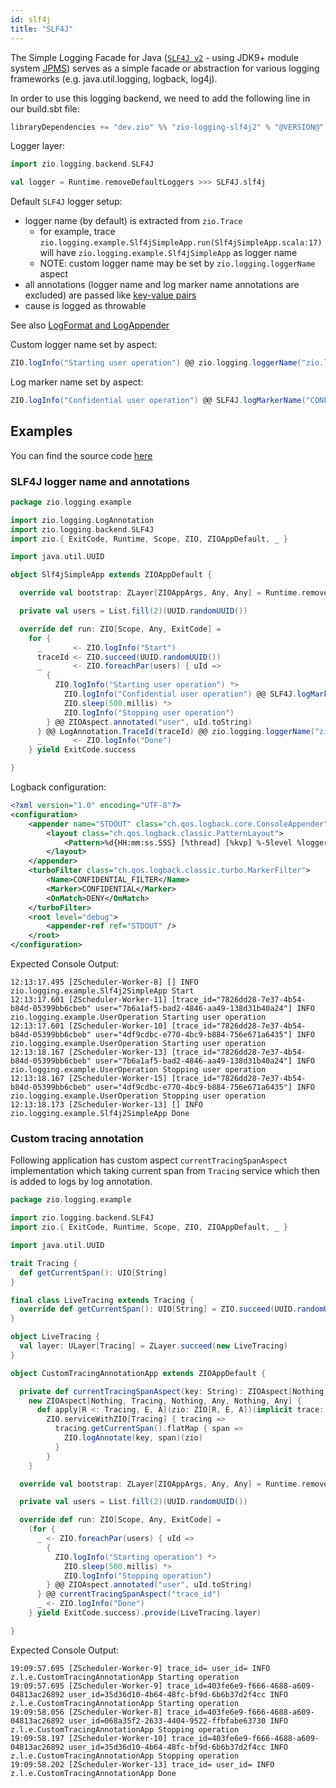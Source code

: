 ```yaml
---
id: slf4j
title: "SLF4J"
---
```


The Simple Logging Facade for Java ([`SLF4J v2`](https://www.slf4j.org/) - using JDK9+ module system [JPMS](http://openjdk.java.net/projects/jigsaw/spec/)) serves as a simple facade or abstraction for various logging frameworks (e.g. java.util.logging, logback, log4j).

In order to use this logging backend, we need to add the following line in our build.sbt file:

```scala
libraryDependencies += "dev.zio" %% "zio-logging-slf4j2" % "@VERSION@"
```

Logger layer:

```scala
import zio.logging.backend.SLF4J

val logger = Runtime.removeDefaultLoggers >>> SLF4J.slf4j
```

Default `SLF4J` logger setup:
* logger name (by default)  is extracted from `zio.Trace`
    * for example, trace `zio.logging.example.Slf4jSimpleApp.run(Slf4jSimpleApp.scala:17)` will have `zio.logging.example.Slf4jSimpleApp` as logger name
    * NOTE: custom logger name may be set by `zio.logging.loggerName` aspect
* all annotations (logger name and log marker name annotations are excluded) are passed like [key-value pairs](https://www.slf4j.org/manual.html#fluent)
* cause is logged as throwable

See also [LogFormat and LogAppender](formatting-log-records.md#logformat-and-logappender)

Custom logger name set by aspect:

```scala
ZIO.logInfo("Starting user operation") @@ zio.logging.loggerName("zio.logging.example.UserOperation")
```

Log marker name set by aspect:

```scala
ZIO.logInfo("Confidential user operation") @@ SLF4J.logMarkerName("CONFIDENTIAL")
```


## Examples

You can find the source code [here](https://github.com/zio/zio-logging/tree/master/examples/src/main/scala/zio/logging/example)


### SLF4J logger name and annotations

[//]: # (TODO: make snippet type-checked using mdoc)

```scala
package zio.logging.example

import zio.logging.LogAnnotation
import zio.logging.backend.SLF4J
import zio.{ ExitCode, Runtime, Scope, ZIO, ZIOAppDefault, _ }

import java.util.UUID

object Slf4jSimpleApp extends ZIOAppDefault {

  override val bootstrap: ZLayer[ZIOAppArgs, Any, Any] = Runtime.removeDefaultLoggers >>> SLF4J.slf4j

  private val users = List.fill(2)(UUID.randomUUID())

  override def run: ZIO[Scope, Any, ExitCode] =
    for {
      _       <- ZIO.logInfo("Start")
      traceId <- ZIO.succeed(UUID.randomUUID())
      _       <- ZIO.foreachPar(users) { uId =>
        {
          ZIO.logInfo("Starting user operation") *>
            ZIO.logInfo("Confidential user operation") @@ SLF4J.logMarkerName("CONFIDENTIAL") *>
            ZIO.sleep(500.millis) *>
            ZIO.logInfo("Stopping user operation")
        } @@ ZIOAspect.annotated("user", uId.toString)
      } @@ LogAnnotation.TraceId(traceId) @@ zio.logging.loggerName("zio.logging.example.UserOperation")
      _       <- ZIO.logInfo("Done")
    } yield ExitCode.success

}
```

Logback configuration:

```xml
<?xml version="1.0" encoding="UTF-8"?>
<configuration>
    <appender name="STDOUT" class="ch.qos.logback.core.ConsoleAppender">
        <layout class="ch.qos.logback.classic.PatternLayout">
            <Pattern>%d{HH:mm:ss.SSS} [%thread] [%kvp] %-5level %logger{36} %msg%n</Pattern>
        </layout>
    </appender>
    <turboFilter class="ch.qos.logback.classic.turbo.MarkerFilter">
        <Name>CONFIDENTIAL_FILTER</Name>
        <Marker>CONFIDENTIAL</Marker>
        <OnMatch>DENY</OnMatch>
    </turboFilter>
    <root level="debug">
        <appender-ref ref="STDOUT" />
    </root>
</configuration>
```

Expected Console Output:
```
12:13:17.495 [ZScheduler-Worker-8] [] INFO  zio.logging.example.Slf4j2SimpleApp Start
12:13:17.601 [ZScheduler-Worker-11] [trace_id="7826dd28-7e37-4b54-b84d-05399bb6cbeb" user="7b6a1af5-bad2-4846-aa49-138d31b40a24"] INFO  zio.logging.example.UserOperation Starting user operation
12:13:17.601 [ZScheduler-Worker-10] [trace_id="7826dd28-7e37-4b54-b84d-05399bb6cbeb" user="4df9cdbc-e770-4bc9-b884-756e671a6435"] INFO  zio.logging.example.UserOperation Starting user operation
12:13:18.167 [ZScheduler-Worker-13] [trace_id="7826dd28-7e37-4b54-b84d-05399bb6cbeb" user="7b6a1af5-bad2-4846-aa49-138d31b40a24"] INFO  zio.logging.example.UserOperation Stopping user operation
12:13:18.167 [ZScheduler-Worker-15] [trace_id="7826dd28-7e37-4b54-b84d-05399bb6cbeb" user="4df9cdbc-e770-4bc9-b884-756e671a6435"] INFO  zio.logging.example.UserOperation Stopping user operation
12:13:18.173 [ZScheduler-Worker-13] [] INFO  zio.logging.example.Slf4j2SimpleApp Done
```

### Custom tracing annotation

Following application has custom aspect `currentTracingSpanAspect` implementation which taking current span from `Tracing` service 
which then is added to logs by log annotation.

```scala
package zio.logging.example

import zio.logging.backend.SLF4J
import zio.{ ExitCode, Runtime, Scope, ZIO, ZIOAppDefault, _ }

import java.util.UUID

trait Tracing {
  def getCurrentSpan(): UIO[String]
}

final class LiveTracing extends Tracing {
  override def getCurrentSpan(): UIO[String] = ZIO.succeed(UUID.randomUUID().toString)
}

object LiveTracing {
  val layer: ULayer[Tracing] = ZLayer.succeed(new LiveTracing)
}

object CustomTracingAnnotationApp extends ZIOAppDefault {

  private def currentTracingSpanAspect(key: String): ZIOAspect[Nothing, Tracing, Nothing, Any, Nothing, Any] =
    new ZIOAspect[Nothing, Tracing, Nothing, Any, Nothing, Any] {
      def apply[R <: Tracing, E, A](zio: ZIO[R, E, A])(implicit trace: Trace): ZIO[R, E, A] =
        ZIO.serviceWithZIO[Tracing] { tracing =>
          tracing.getCurrentSpan().flatMap { span =>
            ZIO.logAnnotate(key, span)(zio)
          }
        }
    }

  override val bootstrap: ZLayer[ZIOAppArgs, Any, Any] = Runtime.removeDefaultLoggers >>> SLF4J.slf4j

  private val users = List.fill(2)(UUID.randomUUID())

  override def run: ZIO[Scope, Any, ExitCode] =
    (for {
      _ <- ZIO.foreachPar(users) { uId =>
        {
          ZIO.logInfo("Starting operation") *>
            ZIO.sleep(500.millis) *>
            ZIO.logInfo("Stopping operation")
        } @@ ZIOAspect.annotated("user", uId.toString)
      } @@ currentTracingSpanAspect("trace_id")
      _ <- ZIO.logInfo("Done")
    } yield ExitCode.success).provide(LiveTracing.layer)

}
```

Expected Console Output:
```
19:09:57.695 [ZScheduler-Worker-9] trace_id= user_id= INFO  z.l.e.CustomTracingAnnotationApp Starting operation
19:09:57.695 [ZScheduler-Worker-9] trace_id=403fe6e9-f666-4688-a609-04813ac26892 user_id=35d36d10-4b64-48fc-bf9d-6b6b37d2f4cc INFO  z.l.e.CustomTracingAnnotationApp Starting operation
19:09:58.056 [ZScheduler-Worker-8] trace_id=403fe6e9-f666-4688-a609-04813ac26892 user_id=068a35f2-2633-4404-9522-ffbfabe63730 INFO  z.l.e.CustomTracingAnnotationApp Stopping operation
19:09:58.197 [ZScheduler-Worker-10] trace_id=403fe6e9-f666-4688-a609-04813ac26892 user_id=35d36d10-4b64-48fc-bf9d-6b6b37d2f4cc INFO  z.l.e.CustomTracingAnnotationApp Stopping operation
19:09:58.202 [ZScheduler-Worker-13] trace_id= user_id= INFO  z.l.e.CustomTracingAnnotationApp Done
```
